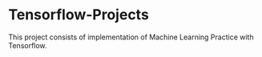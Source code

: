 # Tensorflow-Projects
This project consists of implementation of Machine Learning Practice with Tensorflow.
